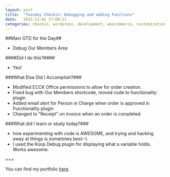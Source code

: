 ```yaml
---
layout: post
title:  "Tuesday Checkin: Debugging and adding Functions"
date:   2015-12-02 17:00:21
categories: checkin, wordpress, development, woocommerce, customization
---
```


##Main GTD for the Day##

- Debug Our Members Area

####Did I do this?####

- Yes!

###What Else Did I Accomplish?###

- Modified ECCK Office permissions to allow for order creation.
- Fixed bug with Our Members shortcode, moved code to functionality plugin
- Added email alert for Person in Charge when order is approved in Functionality plugin
- Changed to "Receipt" on invoice when an order is completed. 

###What did I learn or study today?###

- how experimenting with code is AWESOME, and trying and hacking away at things is sometimes best:-).
- I used the Koop Debug plugin for displaying what a variable holds. Works awesome. 

===

You can find my portfolio [here][FPSportfolio].


[FPSportfolio]: http://finchproservices.com/portfolio
